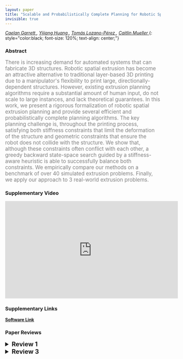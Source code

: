 ```yaml
---
layout: paper
title: "Scalable and Probabilistically Complete Planning for Robotic Spatial Extrusion"
invisible: true
---
```

*[Caelan Garrett ](http://web.mit.edu/caelan/www/),  [Yijiang Huang ](http://web.mit.edu/yijiangh/www/),  [Tomás Lozano-Pérez ](https://people.csail.mit.edu/tlp/),  [Caitlin Mueller ](http://www.caitlinmueller.com/)*
{: style="color:black; font-size: 120%; text-align: center;"}

### Abstract
<html><p style="color:gray; font-size: 120%; text-align: justified;">
There is increasing demand for automated systems that can fabricate 3D structures. Robotic spatial extrusion has become an attractive alternative to traditional layer-based 3D printing due to a manipulator's flexibility to print large, directionally-dependent structures. However, existing extrusion planning algorithms require a substantial amount of human input, do not scale to large instances, and lack theoretical guarantees. In this work, we present a rigorous formalization of robotic spatial extrusion planning and provide several efficient and probabilistically complete planning algorithms. The key planning challenge is, throughout the printing process, satisfying both stiffness constraints that limit the deformation of the structure and geometric constraints that ensure the robot does not collide with the structure. We show that, although these constraints often conflict with each other, a greedy backward state-space search guided by a stiffness-aware heuristic is able to successfully balance both constraints. We empirically compare our methods on a benchmark of over 40 simulated extrusion problems. Finally, we apply our approach to 3 real-world extrusion problems.
</p></html>

### Supplementary Video
<iframe width="560" height="315" src="https://www.youtube.com/embed/RsBzc7bEdQg " frameborder="0" allow="accelerometer; autoplay; encrypted-media; gyroscope; picture-in-picture" allowfullscreen></iframe>

### Supplementary Links
**[Software Link](https://github.com/caelan/pb-construction)**



### Paper Reviews
<details><summary style="font-size:20px;"><b> Review 1</b></summary>
<p style="color:gray; font-size: 120%; text-align: justified;">
This paper addresses a problem of growing interest in 3D printing and proposes a comprehensive planning framework for the spatial extrusion of models with robotic manipulators. The paper is well written, exposes the challenges in the application domain, and proposes an effective method to address them. Good results are presented. One interesting aspect of the work is that it addresses the underlying motion planning problem while taking into account the stiffness of the model being built, such that the structure is always stable and undergoes no deformation while being built. The treatment of avoiding “dead-end” states is clearly needed and the proposed method successfully avoids such states leading to the successful completion of multiple prints. The submitted video demonstrates the robotic arm printing real physical models correctly and efficiently.One comment for improvement of Figure 1-left is that the shown model should be clearly indicated to be a real physical one given that the image gives the impression to have a virtual model displayed on top of the image of the physical robot. The work includes a theoretical analysis of the proposed algorithm with details included in the submitted supplementary material. Since the overall method involves several components and the paper proposes probabilistic complete algorithms, it would be useful to state since the beginning in the introduction expected real performance with given real problem instances, for example with respect to Figure 7 which indicates that not all instances tested were solved.The work has multiple components, and as expected, details are sometimes not commented or cited to follow previous work. For instance, one point that is not commented is if edge subdivision could transform unsolvable cases into solvable ones. Edge refinement is a typical strategy to augment decision resolution in a discretized problem instance. The extrusion of material in edges is governed by equation 4, which seems to enforce that edges in the model can only be straight line segments, however, it should be possible to follow generic curves. The arm trajectory generation depends on PlanConstrained, which is referenced to come from previous work, and it would be useful to have an overview of how the straight segments are achieved. The restriction of the orientation of the end-effector to the mentioned hemisphere, while it makes sense, could perhaps have an impact in preventing a feasible problem to be solved in special cases requiring extreme end-effector maneuvers. It is however understandable that not all details can be explored in the paper. Overall the paper presents a comprehensive solution that successfully addresses the stable spatial extrusion of models.
</p> </details>

<details><summary style="font-size:20px;"><b> Review 3</b></summary>
<p style="color:gray; font-size: 120%; text-align: justified;">
*****************Specific comments*****************(*) III.A - this section is the hardest to read and contains multiple variables that were not introduced. My take home message from this section was "I have no idea how stiffness can be computed but I believe it can...."(*) A figure describing the set of orientations opposite to the direction of pn -> pn' would be helpfull(*) Algorithm 1 - why do we need to sample an endpoint? One endpoint is connected to the already-extruded structure. Shouldn't we always extrude from that point?(*) I found the discussion at the end of VII.A meaningless since it is only related to the proof that is only provided in the supplumentary material and is not part of the paper.(*) Fig 6 is hard to understand, the values are in fonts so small that they are useless*****************Typos *****************(*) page 2, left column: "might is a lower-dimensional submanifold" -> "might be a lower-dimensional submanifold"(*) page 2, right column: "element element" -> "element"(*) Section W, Figure X, Algorithm Y, Definition Z should have a capital S, F, A and D, respectively.(*) Definition 3 has an extra period.(*) Page 5 left column: "moving in a forward direction proves to advantageous for satisfying the stiffness constraint." -> "moving in a forward direction proves to be advantageous for satisfying the stiffness constraint."(*) Page 7 left column: "extrusion planning simply requires a identifying a totally-ordered subset" -> "extrusion planning simply requires identifying a totally-ordered subset"(*) Last sentence of first paragraph in section VIII - missing period before "We".*****************References*****************(*) Sometimes hyperlinks are embedded and sometimes they are given as urls.(*) Sometimes conference names are given with and sometimes without abbreviations (29 vs 45)(*) Ref 29, {RRT-Connect} -> RRT-Connect(*) Sometimes ISBN and / or doi values are provided and sometimes they are not.
</p> </details>

